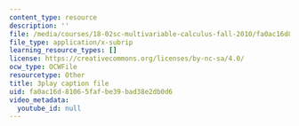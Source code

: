 ```yaml
---
content_type: resource
description: ''
file: /media/courses/18-02sc-multivariable-calculus-fall-2010/fa0ac16d81065fafbe39bad38e2db0d6_YwZYSTQs-Hk.vtt
file_type: application/x-subrip
learning_resource_types: []
license: https://creativecommons.org/licenses/by-nc-sa/4.0/
ocw_type: OCWFile
resourcetype: Other
title: 3play caption file
uid: fa0ac16d-8106-5faf-be39-bad38e2db0d6
video_metadata:
  youtube_id: null
---
```

